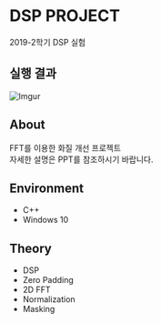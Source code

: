 <!-- DSP Project -->
# DSP PROJECT
2019-2학기 DSP 실험

<!-- ABOUT THE PROJECT -->
## 실행 결과

![Imgur](https://i.imgur.com/6eFPaaS.png)

## About

FFT를 이용한 화질 개선 프로젝트
</br>
자세한 설명은 PPT를 참조하시기 바랍니다.

<!-- Environment -->
## Environment
* C++
* Windows 10

## Theory
* DSP
* Zero Padding
* 2D FFT
* Normalization
* Masking
